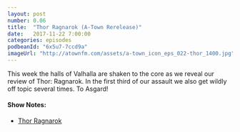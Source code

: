 ```yaml
---
layout: post
number: 0.06
title:  "Thor Ragnarok (A-Town Rerelease)"
date:   2017-11-22 7:00:00
categories: episodes
podbeanId: "6x5u7-7ccd9a"
imageUrl: "http://atownfm.com/assets/a-town_icon_eps_022-thor_1400.jpg"
---
```


This week the halls of Valhalla are shaken to the core as we reveal our review of Thor: Ragnarok. In the first third of our assault we also get wildly off topic several times. To Asgard!

#### Show Notes:
- [Thor Ragnarok](http://www.imdb.com/title/tt3501632/)
